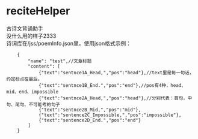 # reciteHelper
古诗文背诵助手<br/>
没什么用的样子2333<br/>
诗词库在/jss/poemInfo.json里，使用json格式示例：
```
    {
        "name": "test",//文章标题
        "content": [
            {"text":"sentnce1A_Head,","pos":"head"},//text里是每一句话，约定标点在最后。
            {"text":"sentnce1B_End.","pos":"end"},//pos有4种，head、mid、end、impossible
            {"text":"sentnce2A_Head,","pos":"head"},//分别代表：首句，中句、尾句、不可能考的句子
            {"text":"sentnce2B_Mid,","pos":"mid"},
            {"text":"sentence2C_Impossible,","pos":"impossible"},
            {"text":"sentence2D_End.","pos":"end"}
        ]
    }
```